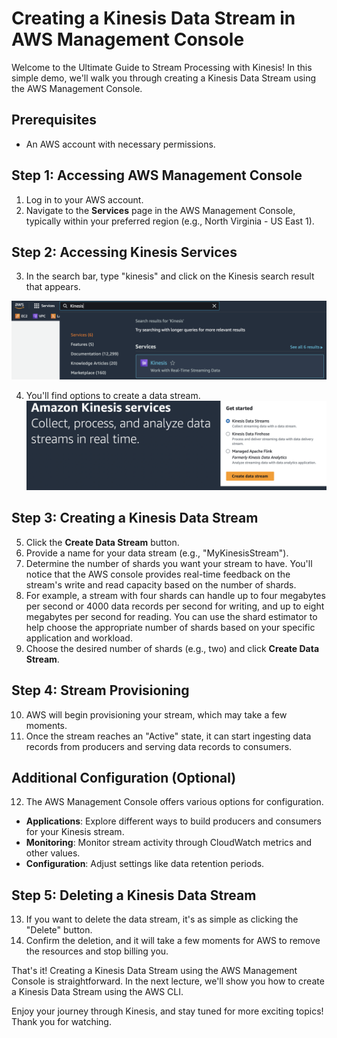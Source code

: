 # Creating a Kinesis Data Stream in AWS Management Console

Welcome to the Ultimate Guide to Stream Processing with Kinesis! In this simple demo, we'll walk you through creating a Kinesis Data Stream using the AWS Management Console.

## Prerequisites
- An AWS account with necessary permissions.

## Step 1: Accessing AWS Management Console
1. Log in to your AWS account.
2. Navigate to the **Services** page in the AWS Management Console, typically within your preferred region (e.g., North Virginia - US East 1).

## Step 2: Accessing Kinesis Services
3. In the search bar, type "kinesis" and click on the Kinesis search result that appears.

![](https://github.com/yusufmunircloud/AWS-Projects/blob/main/img/data%20lab-img/kinesis1.png?raw=true)

4. You'll find options to create a data stream.
![](https://github.com/yusufmunircloud/AWS-Projects/blob/main/img/data%20lab-img/kinesis2.png?raw=true)

## Step 3: Creating a Kinesis Data Stream
5. Click the **Create Data Stream** button.
6. Provide a name for your data stream (e.g., "MyKinesisStream").
7. Determine the number of shards you want your stream to have. You'll notice that the AWS console provides real-time feedback on the stream's write and read capacity based on the number of shards.
8. For example, a stream with four shards can handle up to four megabytes per second or 4000 data records per second for writing, and up to eight megabytes per second for reading. You can use the shard estimator to help choose the appropriate number of shards based on your specific application and workload.
9. Choose the desired number of shards (e.g., two) and click **Create Data Stream**.

## Step 4: Stream Provisioning
10. AWS will begin provisioning your stream, which may take a few moments.
11. Once the stream reaches an "Active" state, it can start ingesting data records from producers and serving data records to consumers.

## Additional Configuration (Optional)
12. The AWS Management Console offers various options for configuration.
   - **Applications**: Explore different ways to build producers and consumers for your Kinesis stream.
   - **Monitoring**: Monitor stream activity through CloudWatch metrics and other values.
   - **Configuration**: Adjust settings like data retention periods.

## Step 5: Deleting a Kinesis Data Stream
13. If you want to delete the data stream, it's as simple as clicking the "Delete" button.
14. Confirm the deletion, and it will take a few moments for AWS to remove the resources and stop billing you.

That's it! Creating a Kinesis Data Stream using the AWS Management Console is straightforward. In the next lecture, we'll show you how to create a Kinesis Data Stream using the AWS CLI.

Enjoy your journey through Kinesis, and stay tuned for more exciting topics! Thank you for watching.

